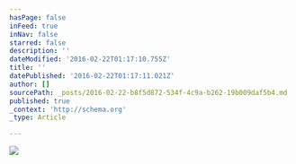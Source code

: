 ```yaml
---
hasPage: false
inFeed: true
inNav: false
starred: false
description: ''
dateModified: '2016-02-22T01:17:10.755Z'
title: ''
datePublished: '2016-02-22T01:17:11.021Z'
author: []
sourcePath: _posts/2016-02-22-b8f5d872-534f-4c9a-b262-19b009daf5b4.md
published: true
_context: 'http://schema.org'
_type: Article

---
```

![](https://the-grid-user-content.s3-us-west-2.amazonaws.com/3a20ddee-ea4f-4fd4-83f0-36d7bc86524e.jpg)